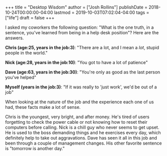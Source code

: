 +++
title = "Desktop Wisdom"
author = ["Josh Rollins"]
publishDate = 2018-10-24T00:00:00-04:00
lastmod = 2019-10-03T07:02:04-04:00
tags = ["life"]
draft = false
+++

I asked my coworkers the following question:
 "What is the one truth, in a sentence, you've learned from being in a help desk position"? Here are the answers.

<!--more-->

**Chris (age:25, years in the job:3)**: "There are a lot, and I mean a _lot_, stupid people in the world."

**Nick (age:28, years in the job:10)**: "You got to have a lot of patience"

**Dave (age:63, years in the job:30)**: "You're only as good as the last person you've helped"

**Myself (years in the job:3)**: "If it was really to 'just work', we'd be out of a job"

When looking at the nature of the job and the experience each one of us had, these facts make a lot of sense.

Chris is the youngest, very bright, and after money. He's tired of users forgetting to check the power cable or not knowing how to reset their computers before calling. Nick is a chill guy who never seems to get upset. He is used to the boss demanding things and he exercises every day, which definitely help to take out aggravations. Dave has seen it all in this job and been through a couple of management changes. His other favorite sentence is "tomorrow is another day."